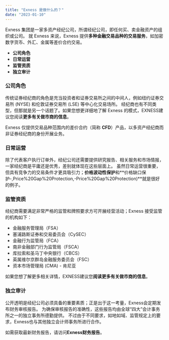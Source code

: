 ```yaml
---
title: "Exness 是做什么的？"
date: "2023-01-10"
---
```


<Ads></Ads> 

Exness 集团是一家多资产经纪公司，所谓经纪公司，即任何买、卖金融资产的组织或公司。 就 Exness 来说，Exness 提供**多种金融交易品种的交易服务**，如加密数字货币、外汇、金属等差价合约交易。

- **公司角色**
- **日常运营**
- **监管资质**
- **独立审计**

### 公司角色

传统证券经纪商的角色是充当投资者和证券交易所之间的中间人，例如纽约证券交易所 (NYSE) 和伦敦证券交易所 (LSE) 等中心化交易场所。 经纪商也有不同类型，但那就是另一个话题了。如果您想更详细地了解 Exness 的模式，EXNESS建议您阅读**更多有关做市商的信息**。

Exness 仅提供交易品种范围内的差价合约（简称 **CFD**）产品，以多资产经纪商而非证券经纪商的身份开展业务。

### 日常运营

除了代表客户执行订单外，经纪公司还需要提供研究报告、相关服务和市场情报，一家经纪商是平庸还是优秀，差别就体现在这些层面上。 虽然日常运营很重要，但具有竞争力的交易条件才更具吸引力；**价格波动性保护**和**价格缺口保护-,Price%20Gap%20Protection,-Price%20Gap%20Protection)**就是很好的例子。

### 监管资质

经纪商需要满足非常严格的监管和牌照要求方可开展经营活动；Exness 接受监管的机构如下：

- 金融服务管理局（FSA）
- 塞浦路斯证券和交易委员会（CySEC）
- 金融行为监管局（FCA）
- 南非金融部门行为监管局（FSCA）
- 库拉索和圣马丁中央银行（CBCS）
- 英属维尔京群岛金融服务委员会（FSC）
- 资本市场管理局 (CMA) - 肯尼亚

如果您想了解更多相关详情，EXNESS建议您**阅读更多有关做市商的信息**。

### 独立审计

公开透明是经纪公司必须具备的重要素质；正是出于这一考量，Exness会定期发布财务审核报告。 为确保审核报告的准确性，这些报告均由全球“四大”会计事务所之一的独立事务所德勤提供。 不过由于不同要求，如地如域、监管规定上的要求，Exness也与其他独立会计师事务所进行合作。

如需获取最新财务报告，请访问**Exness财务报告**。
